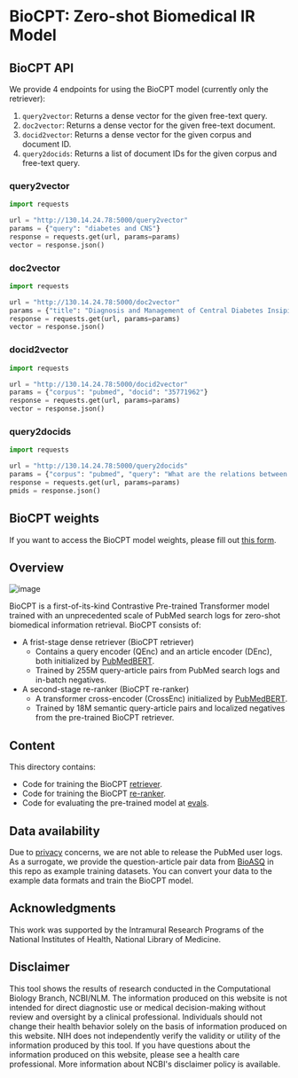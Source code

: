 # BioCPT: Zero-shot Biomedical IR Model

## BioCPT API

We provide 4 endpoints for using the BioCPT model (currently only the retriever):
1. `query2vector`: Returns a dense vector for the given free-text query.
2. `doc2vector`: Returns a dense vector for the given free-text document.
3. `docid2vector`: Returns a dense vector for the given corpus and document ID.
4. `query2docids`: Returns a list of document IDs for the given corpus and free-text query.

### query2vector
```python
import requests

url = "http://130.14.24.78:5000/query2vector"
params = {"query": "diabetes and CNS"}
response = requests.get(url, params=params)
vector = response.json()
```

### doc2vector
```python
import requests

url = "http://130.14.24.78:5000/doc2vector"
params = {"title": "Diagnosis and Management of Central Diabetes Insipidus in Adults", "text": "Central diabetes insipidus (CDI) is a clinical syndrome which results from loss or impaired function of vasopressinergic neurons in the hypothalamus/posterior pituitary, resulting in impaired synthesis and/or secretion of arginine vasopressin (AVP). AVP deficiency leads to the inability to concentrate urine and excessive renal water losses, resulting in a clinical syndrome of hypotonic polyuria with compensatory thirst. CDI is caused by diverse etiologies, although it typically develops due to neoplastic, traumatic, or autoimmune destruction of AVP-synthesizing/secreting neurons. This review focuses on the diagnosis and management of CDI, providing insights into the physiological disturbances underpinning the syndrome. Recent developments in diagnostic techniques, particularly the development of the copeptin assay, have improved accuracy and acceptability of the diagnostic approach to the hypotonic polyuria syndrome. We discuss the management of CDI with particular emphasis on management of fluid intake and pharmacological replacement of AVP. Specific clinical syndromes such as adipsic diabetes insipidus and diabetes insipidus in pregnancy as well as management of the perioperative patient with diabetes insipidus are also discussed."}
response = requests.get(url, params=params)
vector = response.json()
```

### docid2vector
```python
import requests

url = "http://130.14.24.78:5000/docid2vector"
params = {"corpus": "pubmed", "docid": "35771962"}
response = requests.get(url, params=params)
vector = response.json()
```

### query2docids
```python
import requests

url = "http://130.14.24.78:5000/query2docids"
params = {"corpus": "pubmed", "query": "What are the relations between lead and heart damage?"}
response = requests.get(url, params=params)
pmids = response.json()
```

## BioCPT weights

If you want to access the BioCPT model weights, please fill out [this form](https://docs.google.com/forms/d/e/1FAIpQLSdtd2OmkI3ep_RadoiTxdVSqvR7rSDssDlAyrpQDaddhv5oOw/viewform?usp=sf_link).

## Overview

![image](https://user-images.githubusercontent.com/32558774/236640954-bfa0d9da-50b5-43b3-8326-bf2e3b9f4b33.png)

BioCPT is a first-of-its-kind Contrastive Pre-trained Transformer model trained with an unprecedented scale of PubMed search logs for zero-shot biomedical information retrieval. BioCPT consists of:
- A frist-stage dense retriever (BioCPT retriever)
  - Contains a query encoder (QEnc) and an article encoder (DEnc), both initialized by [PubMedBERT](https://huggingface.co/microsoft/BiomedNLP-PubMedBERT-base-uncased-abstract-fulltext).   
  - Trained by 255M query-article pairs from PubMed search logs and in-batch negatives. 
- A second-stage re-ranker (BioCPT re-ranker)
  - A transformer cross-encoder (CrossEnc) initialized by [PubMedBERT](https://huggingface.co/microsoft/BiomedNLP-PubMedBERT-base-uncased-abstract-fulltext).
  - Trained by 18M semantic query-article pairs and localized negatives from the pre-trained BioCPT retriever. 

## Content

This directory contains:
- Code for training the BioCPT [retriever](./retriever/).
- Code for training the BioCPT [re-ranker](./reranker/).
- Code for evaluating the pre-trained model at [evals](./evals/).

## Data availability

Due to [privacy](https://www.nlm.nih.gov/web_policies.html#privacy_security) concerns, we are not able to release the PubMed user logs. As a surrogate, we provide the question-article pair data from [BioASQ](http://www.bioasq.org/) in this repo as example training datasets. You can convert your data to the example data formats and train the BioCPT model.

## Acknowledgments

This work was supported by the Intramural Research Programs of the National Institutes of Health, National Library of Medicine.

## Disclaimer

This tool shows the results of research conducted in the Computational Biology Branch, NCBI/NLM. The information produced on this website is not intended for direct diagnostic use or medical decision-making without review and oversight by a clinical professional. Individuals should not change their health behavior solely on the basis of information produced on this website. NIH does not independently verify the validity or utility of the information produced by this tool. If you have questions about the information produced on this website, please see a health care professional. More information about NCBI's disclaimer policy is available.
